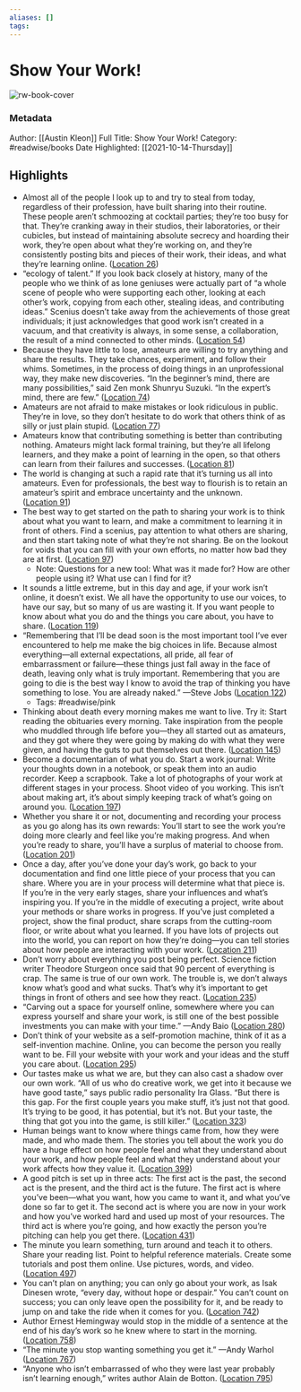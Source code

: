 ```yaml
---
aliases: []
tags:
---
```

# Show Your Work!

![rw-book-cover](https://images-na.ssl-images-amazon.com/images/I/51N%2BBa1mYOL._SL200_.jpg)
### Metadata
Author: [[Austin Kleon]]
Full Title: Show Your Work!
Category: #readwise/books
Date Highlighted: [[2021-10-14-Thursday]]

## Highlights
- Almost all of the people I look up to and try to steal from today, regardless of their profession, have built sharing into their routine. These people aren’t schmoozing at cocktail parties; they’re too busy for that. They’re cranking away in their studios, their laboratories, or their cubicles, but instead of maintaining absolute secrecy and hoarding their work, they’re open about what they’re working on, and they’re consistently posting bits and pieces of their work, their ideas, and what they’re learning online. ([Location 26](https://readwise.io/to_kindle?action=open&asin=B00GU2RGGI&location=26))
- “ecology of talent.” If you look back closely at history, many of the people who we think of as lone geniuses were actually part of “a whole scene of people who were supporting each other, looking at each other’s work, copying from each other, stealing ideas, and contributing ideas.” Scenius doesn’t take away from the achievements of those great individuals; it just acknowledges that good work isn’t created in a vacuum, and that creativity is always, in some sense, a collaboration, the result of a mind connected to other minds. ([Location 54](https://readwise.io/to_kindle?action=open&asin=B00GU2RGGI&location=54))
- Because they have little to lose, amateurs are willing to try anything and share the results. They take chances, experiment, and follow their whims. Sometimes, in the process of doing things in an unprofessional way, they make new discoveries. “In the beginner’s mind, there are many possibilities,” said Zen monk Shunryu Suzuki. “In the expert’s mind, there are few.” ([Location 74](https://readwise.io/to_kindle?action=open&asin=B00GU2RGGI&location=74))
- Amateurs are not afraid to make mistakes or look ridiculous in public. They’re in love, so they don’t hesitate to do work that others think of as silly or just plain stupid. ([Location 77](https://readwise.io/to_kindle?action=open&asin=B00GU2RGGI&location=77))
- Amateurs know that contributing something is better than contributing nothing. Amateurs might lack formal training, but they’re all lifelong learners, and they make a point of learning in the open, so that others can learn from their failures and successes. ([Location 81](https://readwise.io/to_kindle?action=open&asin=B00GU2RGGI&location=81))
- The world is changing at such a rapid rate that it’s turning us all into amateurs. Even for professionals, the best way to flourish is to retain an amateur’s spirit and embrace uncertainty and the unknown. ([Location 91](https://readwise.io/to_kindle?action=open&asin=B00GU2RGGI&location=91))
- The best way to get started on the path to sharing your work is to think about what you want to learn, and make a commitment to learning it in front of others. Find a scenius, pay attention to what others are sharing, and then start taking note of what they’re not sharing. Be on the lookout for voids that you can fill with your own efforts, no matter how bad they are at first. ([Location 97](https://readwise.io/to_kindle?action=open&asin=B00GU2RGGI&location=97))
    - Note: Questions for a new tool:
      What was it made for?
      How are other people using it?
      What use can I find for it?
- It sounds a little extreme, but in this day and age, if your work isn’t online, it doesn’t exist. We all have the opportunity to use our voices, to have our say, but so many of us are wasting it. If you want people to know about what you do and the things you care about, you have to share. ([Location 119](https://readwise.io/to_kindle?action=open&asin=B00GU2RGGI&location=119))
- “Remembering that I’ll be dead soon is the most important tool I’ve ever encountered to help me make the big choices in life. Because almost everything—all external expectations, all pride, all fear of embarrassment or failure—these things just fall away in the face of death, leaving only what is truly important. Remembering that you are going to die is the best way I know to avoid the trap of thinking you have something to lose. You are already naked.” —Steve Jobs ([Location 122](https://readwise.io/to_kindle?action=open&asin=B00GU2RGGI&location=122))
    - Tags: #readwise/pink 
- Thinking about death every morning makes me want to live. Try it: Start reading the obituaries every morning. Take inspiration from the people who muddled through life before you—they all started out as amateurs, and they got where they were going by making do with what they were given, and having the guts to put themselves out there. ([Location 145](https://readwise.io/to_kindle?action=open&asin=B00GU2RGGI&location=145))
- Become a documentarian of what you do. Start a work journal: Write your thoughts down in a notebook, or speak them into an audio recorder. Keep a scrapbook. Take a lot of photographs of your work at different stages in your process. Shoot video of you working. This isn’t about making art, it’s about simply keeping track of what’s going on around you. ([Location 197](https://readwise.io/to_kindle?action=open&asin=B00GU2RGGI&location=197))
- Whether you share it or not, documenting and recording your process as you go along has its own rewards: You’ll start to see the work you’re doing more clearly and feel like you’re making progress. And when you’re ready to share, you’ll have a surplus of material to choose from. ([Location 201](https://readwise.io/to_kindle?action=open&asin=B00GU2RGGI&location=201))
- Once a day, after you’ve done your day’s work, go back to your documentation and find one little piece of your process that you can share. Where you are in your process will determine what that piece is. If you’re in the very early stages, share your influences and what’s inspiring you. If you’re in the middle of executing a project, write about your methods or share works in progress. If you’ve just completed a project, show the final product, share scraps from the cutting-room floor, or write about what you learned. If you have lots of projects out into the world, you can report on how they’re doing—you can tell stories about how people are interacting with your work. ([Location 211](https://readwise.io/to_kindle?action=open&asin=B00GU2RGGI&location=211))
- Don’t worry about everything you post being perfect. Science fiction writer Theodore Sturgeon once said that 90 percent of everything is crap. The same is true of our own work. The trouble is, we don’t always know what’s good and what sucks. That’s why it’s important to get things in front of others and see how they react. ([Location 235](https://readwise.io/to_kindle?action=open&asin=B00GU2RGGI&location=235))
- “Carving out a space for yourself online, somewhere where you can express yourself and share your work, is still one of the best possible investments you can make with your time.” —Andy Baio ([Location 280](https://readwise.io/to_kindle?action=open&asin=B00GU2RGGI&location=280))
- Don’t think of your website as a self-promotion machine, think of it as a self-invention machine. Online, you can become the person you really want to be. Fill your website with your work and your ideas and the stuff you care about. ([Location 295](https://readwise.io/to_kindle?action=open&asin=B00GU2RGGI&location=295))
- Our tastes make us what we are, but they can also cast a shadow over our own work. “All of us who do creative work, we get into it because we have good taste,” says public radio personality Ira Glass. “But there is this gap. For the first couple years you make stuff, it’s just not that good. It’s trying to be good, it has potential, but it’s not. But your taste, the thing that got you into the game, is still killer.” ([Location 323](https://readwise.io/to_kindle?action=open&asin=B00GU2RGGI&location=323))
- Human beings want to know where things came from, how they were made, and who made them. The stories you tell about the work you do have a huge effect on how people feel and what they understand about your work, and how people feel and what they understand about your work affects how they value it. ([Location 399](https://readwise.io/to_kindle?action=open&asin=B00GU2RGGI&location=399))
- A good pitch is set up in three acts: The first act is the past, the second act is the present, and the third act is the future. The first act is where you’ve been—what you want, how you came to want it, and what you’ve done so far to get it. The second act is where you are now in your work and how you’ve worked hard and used up most of your resources. The third act is where you’re going, and how exactly the person you’re pitching can help you get there. ([Location 431](https://readwise.io/to_kindle?action=open&asin=B00GU2RGGI&location=431))
- The minute you learn something, turn around and teach it to others. Share your reading list. Point to helpful reference materials. Create some tutorials and post them online. Use pictures, words, and video. ([Location 497](https://readwise.io/to_kindle?action=open&asin=B00GU2RGGI&location=497))
- You can’t plan on anything; you can only go about your work, as Isak Dinesen wrote, “every day, without hope or despair.” You can’t count on success; you can only leave open the possibility for it, and be ready to jump on and take the ride when it comes for you. ([Location 742](https://readwise.io/to_kindle?action=open&asin=B00GU2RGGI&location=742))
- Author Ernest Hemingway would stop in the middle of a sentence at the end of his day’s work so he knew where to start in the morning. ([Location 758](https://readwise.io/to_kindle?action=open&asin=B00GU2RGGI&location=758))
- “The minute you stop wanting something you get it.” —Andy Warhol ([Location 767](https://readwise.io/to_kindle?action=open&asin=B00GU2RGGI&location=767))
- “Anyone who isn’t embarrassed of who they were last year probably isn’t learning enough,” writes author Alain de Botton. ([Location 795](https://readwise.io/to_kindle?action=open&asin=B00GU2RGGI&location=795))

